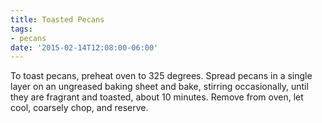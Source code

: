 ```yaml
---
title: Toasted Pecans
tags:
- pecans
date: '2015-02-14T12:08:00-06:00'
---
```

To toast pecans, preheat oven to 325 degrees. Spread pecans in a
single layer on an ungreased baking sheet and bake, stirring
occasionally, until they are fragrant and toasted, about 10
minutes. Remove from oven, let cool, coarsely chop, and reserve.

